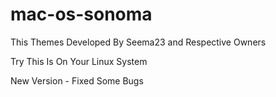 # mac-os-sonoma

This Themes Developed By Seema23
and Respective Owners 

Try This Is On Your Linux System 

New Version - Fixed Some Bugs
